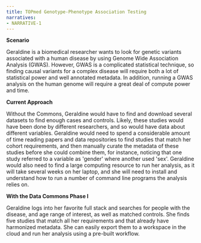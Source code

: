 ```yaml
---
title: TOPmed Genotype-Phenotype Association Testing
narratives:
- NARRATIVE-1
---
```


**Scenario**

Geraldine is a biomedical researcher wants to look for genetic variants associated with a human disease by using Genome Wide Association Analysis (GWAS). However, GWAS is a complicated statistical technique, so finding causal variants for a complex disease will require both a lot of statistical power and well annotated metadata. In addition, running a GWAS analysis on the human genome will require a great deal of compute power and time.

**Current Approach**

Without the Commons, Geraldine would have to find and download several datasets to find enough cases and controls. Likely, these studies would have been done by different researchers, and so would have data about different variables. Geraldine would need to spend a considerable amount of time reading papers and data repositories to find studies that match her cohort requirements, and then manually curate the metadata of these studies before she could combine them, for instance, noticing that one study referred to a variable as 'gender' where another used 'sex'. Geraldine would also need to find a large computing resource to run her analysis, as it will take several weeks on her laptop, and she will need to install and understand how to run a number of command line programs the analysis relies on.

**With the Data Commons Phase I**

Geraldine logs into her favorite full stack and searches for people with the disease, and age range of interest, as well as matched controls. She finds five studies that match all her requirements and that already have harmonized metadata. She can easily export them to a workspace in the cloud and run her analysis using a pre-built workflow.
